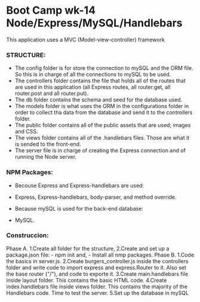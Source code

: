 
# Boot Camp wk-14 Node/Express/MySQL/Handlebars
This application uses a MVC (Model-view-controller) framework
### STRUCTURE:
* The config folder is for store the connection to mySQL and the ORM file. So this is in charge of all the connections to mySQL to be used.
* The controllers folder contains the file that holds all of the routes that are used in this application (all Express routes, all router.get, all router.post and all router.put).
* The db folder contains the schema and seed for the database used.
* The models folder is what uses the ORM in the configurations folder in order to collect tha data from the database and send it to the controllers folder.
* The public folder contains all of the public assets that are used; images and CSS.
* The views folder contains all of the .handlebars files. Those are what it is sended to the front-end.
* The server file is in charge of creating the Express connection and of running the Node server.

### NPM Packages:
* Becouse Express and Express-handlebars are used:
 - Express, Express-handlebars, body-parser, and method override.
* Because mySQL is used for the back-end database:
 - MySQL.

### Construccion:
Phase A. 1.Create all folder for the structure,
         2.Create and set up a package.json file: 
            - npm init and,
            - Install all nmp packages.
Phase B. 1.Code the basics in server.js.
         2.Create burgers_controller.js inside the controllers folder and write code to import express and express.Router to it. Also set the base router ("/"), and code to exporte it.
         3.Create main.handlebars file inside layout folder. This contains the basic HTML code.
         4.Create index.handlebars file inside views folder. This contains the majority of the Handlebars code. Time to test the server.
         5.Set up the database in mySQL






